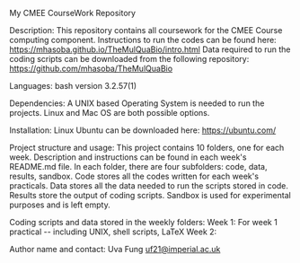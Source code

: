 My CMEE CourseWork Repository

Description: This repository contains all coursework for the CMEE Course computing component. 
Instructions to run the codes can be found here: https://mhasoba.github.io/TheMulQuaBio/intro.html
Data required to run the coding scripts can be downloaded from the following repository: https://github.com/mhasoba/TheMulQuaBio

Languages: bash version 3.2.57(1)

Dependencies: A UNIX based Operating System is needed to run the projects. Linux and Mac OS are both possible options. 

Installation: Linux Ubuntu can be downloaded here: https://ubuntu.com/

Project structure and usage: This project contains 10 folders, one for each week. Description and instructions can be found in each week's README.md file. In each folder, there are four subfolders: code, data, results, sandbox. Code stores all the codes written for each week's practicals. Data stores all the data needed to run the scripts stored in code. Results store the output of coding scripts. Sandbox is used for experimental purposes and is left empty.

Coding scripts and data stored in the weekly folders:
    Week 1: For week 1 practical -- including UNIX, shell scripts, LaTeX
    Week 2:



Author name and contact: Uva Fung uf21@imperial.ac.uk
